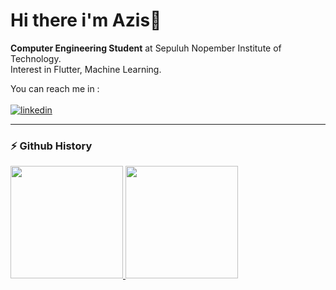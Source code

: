 # Hi there i'm Azis👋

**Computer Engineering Student** at Sepuluh Nopember Institute of Technology.<br>
Interest in Flutter, Machine Learning.<br>

You can reach me in :
</br>
</br>
[![linkedin]](www.linkedin.com/in/zisz/)

---

### ⚡ Github History
<p align="left">
<a href="https://github.com/Aziszy">
  <img height="180em" src="https://github-readme-stats-eight-theta.vercel.app/api?username=Aziszy&show_icons=true&theme=algolia&include_all_commits=true&count_private=true"/>
  <img height="180em" src="https://github-readme-stats-eight-theta.vercel.app/api/top-langs/?username=Aziszy&layout=compact&langs_count=8&theme=algolia"/>
</a>
</p>

<!-- LINKS -->

[linkedin]: https://img.shields.io/badge/LinkedIn-0077B5?style=for-the-badge&logo=linkedin&logoColor=white

